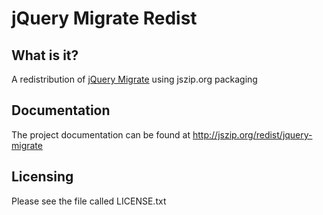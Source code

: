 jQuery Migrate Redist
=============

What is it?
-----------

A redistribution of [jQuery Migrate][1] using jszip.org packaging

Documentation
-------------

The project documentation can be found at http://jszip.org/redist/jquery-migrate

Licensing
---------

Please see the file called LICENSE.txt

  [1]: http://plugins.jquery.com/migrate/

